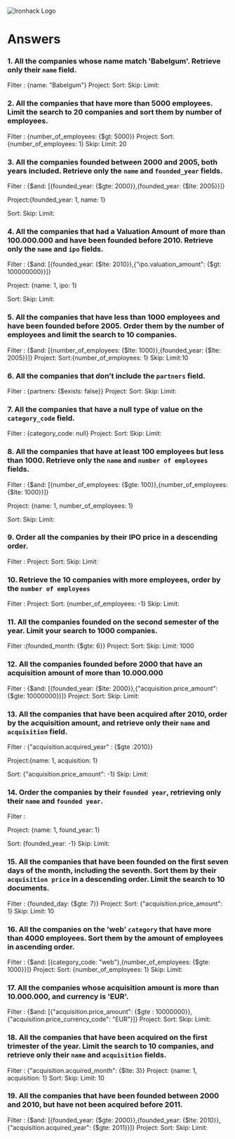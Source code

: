 ![Ironhack Logo](https://i.imgur.com/1QgrNNw.png)

# Answers

### 1. All the companies whose name match 'Babelgum'. Retrieve only their `name` field.

Filter : {name: "Babelgum"}
Project:
Sort:
Skip:
Limit:

### 2. All the companies that have more than 5000 employees. Limit the search to 20 companies and sort them by **number of employees**.

Filter : {number_of_employees: {\$gt: 5000}}
Project:
Sort: {number_of_employees: 1}
Skip:
Limit: 20

### 3. All the companies founded between 2000 and 2005, both years included. Retrieve only the `name` and `founded_year` fields.

Filter : {$and: [{founded_year: {$gte: 2000}},{founded_year: {\$lte: 2005}}]}

Project:{founded_year: 1, name: 1}

Sort:
Skip:
Limit:

### 4. All the companies that had a Valuation Amount of more than 100.000.000 and have been founded before 2010. Retrieve only the `name` and `ipo` fields.

Filter : {$and: [{founded_year: {$lte: 2010}},{"ipo.valuation_amount": {\$gt: 100000000}}]}

Project: {name: 1, ipo: 1}

Sort:
Skip:
Limit:

### 5. All the companies that have less than 1000 employees and have been founded before 2005. Order them by the number of employees and limit the search to 10 companies.

Filter : {$and: [{number_of_employees: {$lte: 1000}},{founded_year: {\$lte: 2005}}]}
Project:
Sort:{number_of_employees: 1}
Skip:
Limit:10

### 6. All the companies that don't include the `partners` field.

Filter : {partners: {\$exists: false}}
Project:
Sort:
Skip:
Limit:

### 7. All the companies that have a null type of value on the `category_code` field.

Filter : {category_code: null}
Project:
Sort:
Skip:
Limit:

### 8. All the companies that have at least 100 employees but less than 1000. Retrieve only the `name` and `number of employees` fields.

Filter : {$and: [{number_of_employees: {$gte: 100}},{number_of_employees: {\$lte: 1000}}]}

Project: {name: 1, number_of_employees: 1}

Sort:
Skip:
Limit:

### 9. Order all the companies by their IPO price in a descending order.

Filter :
Project:
Sort:
Skip:
Limit:

### 10. Retrieve the 10 companies with more employees, order by the `number of employees`

Filter :
Project:
Sort: {number_of_employees: -1}
Skip:
Limit:

### 11. All the companies founded on the second semester of the year. Limit your search to 1000 companies.

Filter :{founded_month: {\$gte: 6}}
Project:
Sort:
Skip:
Limit: 1000

### 12. All the companies founded before 2000 that have an acquisition amount of more than 10.000.000

Filter : {$and: [{founded_year: {$lte: 2000}},{"acquisition.price_amount": {\$gte: 10000000}}]}
Project:
Sort:
Skip:
Limit:

### 13. All the companies that have been acquired after 2010, order by the acquisition amount, and retrieve only their `name` and `acquisition` field.

Filter : {"acquisition.acquired_year" : {\$gte :2010}}

Project:{name: 1, acquisition: 1}

Sort: {"acquisition.price_amount": -1}
Skip:
Limit:

### 14. Order the companies by their `founded year`, retrieving only their `name` and `founded year`.

Filter :

Project: {name: 1, found_year: 1}

Sort: {founded_year: -1}
Skip:
Limit:

### 15. All the companies that have been founded on the first seven days of the month, including the seventh. Sort them by their `acquisition price` in a descending order. Limit the search to 10 documents.

Filter : {founded_day: {\$gte: 7}}
Project:
Sort: {"acquisition.price_amount": 1}
Skip:
Limit: 10

### 16. All the companies on the 'web' `category` that have more than 4000 employees. Sort them by the amount of employees in ascending order.

Filter : {$and: [{category_code: "web"},{number_of_employees: {$gte: 1000}}]}
Project:
Sort: {number_of_employees: 1}
Skip:
Limit:

### 17. All the companies whose acquisition amount is more than 10.000.000, and currency is 'EUR'.

Filter : {$and: [{"acquisition.price_amount": {$gte : 10000000}}, {"acquisition.price_currency_code": "EUR"}]}
Project:
Sort:
Skip:
Limit:

### 18. All the companies that have been acquired on the first trimester of the year. Limit the search to 10 companies, and retrieve only their `name` and `acquisition` fields.

Filter : {"acquisition.acquired_month": {\$lte: 3}}
Project: {name: 1, acquisition: 1}
Sort:
Skip:
Limit: 10

### 19. All the companies that have been founded between 2000 and 2010, but have not been acquired before 2011.

Filter : {$and: [{founded_year: {$gte: 2000}},{founded_year: {$lte: 2010}},{"acquisition.acquired_year": {$gte: 2011}}]}
Project:
Sort:
Skip:
Limit:

